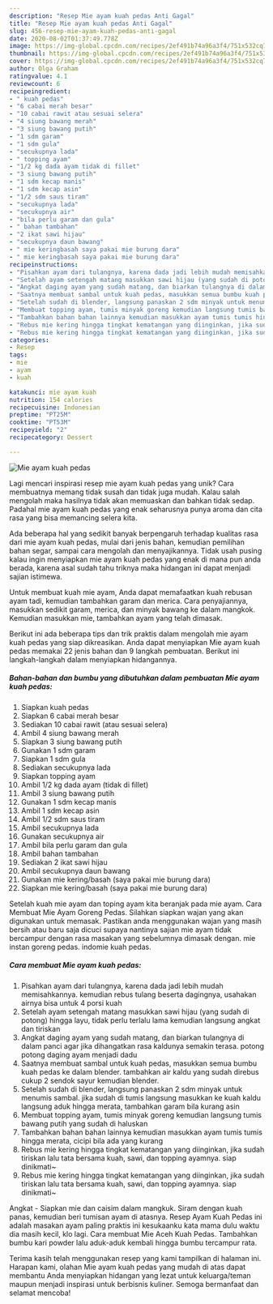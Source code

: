 ```yaml
---
description: "Resep Mie ayam kuah pedas Anti Gagal"
title: "Resep Mie ayam kuah pedas Anti Gagal"
slug: 456-resep-mie-ayam-kuah-pedas-anti-gagal
date: 2020-08-02T01:37:49.778Z
image: https://img-global.cpcdn.com/recipes/2ef491b74a96a3f4/751x532cq70/mie-ayam-kuah-pedas-foto-resep-utama.jpg
thumbnail: https://img-global.cpcdn.com/recipes/2ef491b74a96a3f4/751x532cq70/mie-ayam-kuah-pedas-foto-resep-utama.jpg
cover: https://img-global.cpcdn.com/recipes/2ef491b74a96a3f4/751x532cq70/mie-ayam-kuah-pedas-foto-resep-utama.jpg
author: Olga Graham
ratingvalue: 4.1
reviewcount: 6
recipeingredient:
- " kuah pedas"
- "6 cabai merah besar"
- "10 cabai rawit atau sesuai selera"
- "4 siung bawang merah"
- "3 siung bawang putih"
- "1 sdm garam"
- "1 sdm gula"
- "secukupnya lada"
- " topping ayam"
- "1/2 kg dada ayam tidak di fillet"
- "3 siung bawang putih"
- "1 sdm kecap manis"
- "1 sdm kecap asin"
- "1/2 sdm saus tiram"
- "secukupnya lada"
- "secukupnya air"
- "bila perlu garam dan gula"
- " bahan tambahan"
- "2 ikat sawi hijau"
- "secukupnya daun bawang"
- " mie keringbasah saya pakai mie burung dara"
- " mie keringbasah saya pakai mie burung dara"
recipeinstructions:
- "Pisahkan ayam dari tulangnya, karena dada jadi lebih mudah memisahkannya. kemudian rebus tulang beserta dagingnya, usahakan airnya bisa untuk 4 porsi kuah"
- "Setelah ayam setengah matang masukkan sawi hijau (yang sudah di potong) hingga layu, tidak perlu terlalu lama kemudian langsung angkat dan tiriskan"
- "Angkat daging ayam yang sudah matang, dan biarkan tulangnya di dalam panci agar jika dihangatkan rasa kaldunya semakin terasa. potong potong daging ayam menjadi dadu"
- "Saatnya membuat sambal untuk kuah pedas, masukkan semua bumbu kuah pedas ke dalam blender. tambahkan air kaldu yang sudah direbus cukup 2 sendok sayur kemudian blender."
- "Setelah sudah di blender, langsung panaskan 2 sdm minyak untuk menumis sambal. jika sudah di tumis langsung masukkan ke kuah kaldu langsung aduk hingga merata, tambahkan garam bila kurang asin"
- "Membuat topping ayam, tumis minyak goreng kemudian langsung tumis bawang putih yang sudah di haluskan"
- "Tambahkan bahan bahan lainnya kemudian masukkan ayam tumis tumis hingga merata, cicipi bila ada yang kurang"
- "Rebus mie kering hingga tingkat kematangan yang diinginkan, jika sudah tiriskan lalu tata bersama kuah, sawi, dan topping ayamnya. siap dinikmati~"
- "Rebus mie kering hingga tingkat kematangan yang diinginkan, jika sudah tiriskan lalu tata bersama kuah, sawi, dan topping ayamnya. siap dinikmati~"
categories:
- Resep
tags:
- mie
- ayam
- kuah

katakunci: mie ayam kuah 
nutrition: 154 calories
recipecuisine: Indonesian
preptime: "PT25M"
cooktime: "PT53M"
recipeyield: "2"
recipecategory: Dessert

---
```



![Mie ayam kuah pedas](https://img-global.cpcdn.com/recipes/2ef491b74a96a3f4/751x532cq70/mie-ayam-kuah-pedas-foto-resep-utama.jpg)

Lagi mencari inspirasi resep mie ayam kuah pedas yang unik? Cara membuatnya memang tidak susah dan tidak juga mudah. Kalau salah mengolah maka hasilnya tidak akan memuaskan dan bahkan tidak sedap. Padahal mie ayam kuah pedas yang enak seharusnya punya aroma dan cita rasa yang bisa memancing selera kita.

Ada beberapa hal yang sedikit banyak berpengaruh terhadap kualitas rasa dari mie ayam kuah pedas, mulai dari jenis bahan, kemudian pemilihan bahan segar, sampai cara mengolah dan menyajikannya. Tidak usah pusing kalau ingin menyiapkan mie ayam kuah pedas yang enak di mana pun anda berada, karena asal sudah tahu triknya maka hidangan ini dapat menjadi sajian istimewa.

Untuk membuat kuah mie ayam, Anda dapat memafaatkan kuah rebusan ayam tadi, kemudian tambahkan garam dan merica. Cara penyajiannya, masukkan sedikit garam, merica, dan minyak bawang ke dalam mangkok. Kemudian masukkan mie, tambahkan ayam yang telah dimasak.


Berikut ini ada beberapa tips dan trik praktis dalam mengolah mie ayam kuah pedas yang siap dikreasikan. Anda dapat menyiapkan Mie ayam kuah pedas memakai 22 jenis bahan dan 9 langkah pembuatan. Berikut ini langkah-langkah dalam menyiapkan hidangannya.

<!--inarticleads1-->

##### Bahan-bahan dan bumbu yang dibutuhkan dalam pembuatan Mie ayam kuah pedas:

1. Siapkan  kuah pedas
1. Siapkan 6 cabai merah besar
1. Sediakan 10 cabai rawit (atau sesuai selera)
1. Ambil 4 siung bawang merah
1. Siapkan 3 siung bawang putih
1. Gunakan 1 sdm garam
1. Siapkan 1 sdm gula
1. Sediakan secukupnya lada
1. Siapkan  topping ayam
1. Ambil 1/2 kg dada ayam (tidak di fillet)
1. Ambil 3 siung bawang putih
1. Gunakan 1 sdm kecap manis
1. Ambil 1 sdm kecap asin
1. Ambil 1/2 sdm saus tiram
1. Ambil secukupnya lada
1. Gunakan secukupnya air
1. Ambil bila perlu garam dan gula
1. Ambil  bahan tambahan
1. Sediakan 2 ikat sawi hijau
1. Ambil secukupnya daun bawang
1. Gunakan  mie kering/basah (saya pakai mie burung dara)
1. Siapkan  mie kering/basah (saya pakai mie burung dara)


Setelah kuah mie ayam dan toping ayam kita beranjak pada mie ayam. Cara Membuat Mie Ayam Goreng Pedas. Silahkan siapkan wajan yang akan digunakan untuk memasak. Pastikan anda menggunakan wajan yang masih bersih atau baru saja dicuci supaya nantinya sajian mie ayam tidak bercampur dengan rasa masakan yang sebelumnya dimasak dengan. mie instan goreng pedas. indomie kuah pedas. 

<!--inarticleads2-->

##### Cara membuat Mie ayam kuah pedas:

1. Pisahkan ayam dari tulangnya, karena dada jadi lebih mudah memisahkannya. kemudian rebus tulang beserta dagingnya, usahakan airnya bisa untuk 4 porsi kuah
1. Setelah ayam setengah matang masukkan sawi hijau (yang sudah di potong) hingga layu, tidak perlu terlalu lama kemudian langsung angkat dan tiriskan
1. Angkat daging ayam yang sudah matang, dan biarkan tulangnya di dalam panci agar jika dihangatkan rasa kaldunya semakin terasa. potong potong daging ayam menjadi dadu
1. Saatnya membuat sambal untuk kuah pedas, masukkan semua bumbu kuah pedas ke dalam blender. tambahkan air kaldu yang sudah direbus cukup 2 sendok sayur kemudian blender.
1. Setelah sudah di blender, langsung panaskan 2 sdm minyak untuk menumis sambal. jika sudah di tumis langsung masukkan ke kuah kaldu langsung aduk hingga merata, tambahkan garam bila kurang asin
1. Membuat topping ayam, tumis minyak goreng kemudian langsung tumis bawang putih yang sudah di haluskan
1. Tambahkan bahan bahan lainnya kemudian masukkan ayam tumis tumis hingga merata, cicipi bila ada yang kurang
1. Rebus mie kering hingga tingkat kematangan yang diinginkan, jika sudah tiriskan lalu tata bersama kuah, sawi, dan topping ayamnya. siap dinikmati~
1. Rebus mie kering hingga tingkat kematangan yang diinginkan, jika sudah tiriskan lalu tata bersama kuah, sawi, dan topping ayamnya. siap dinikmati~


Angkat - Siapkan mie dan caisim dalam mangkuk. Siram dengan kuah panas, kemudian beri tumisan ayam di atasnya. Resep Ayam Kuah Pedas ini adalah masakan ayam paling praktis ini kesukaanku kata mama dulu waktu dia masih kecil, klo lagi. Cara membuat Mie Aceh Kuah Pedas. Tambahkan bumbu kari powder lalu aduk-aduk kembali hingga bumbu tercampur rata. 

Terima kasih telah menggunakan resep yang kami tampilkan di halaman ini. Harapan kami, olahan Mie ayam kuah pedas yang mudah di atas dapat membantu Anda menyiapkan hidangan yang lezat untuk keluarga/teman maupun menjadi inspirasi untuk berbisnis kuliner. Semoga bermanfaat dan selamat mencoba!
